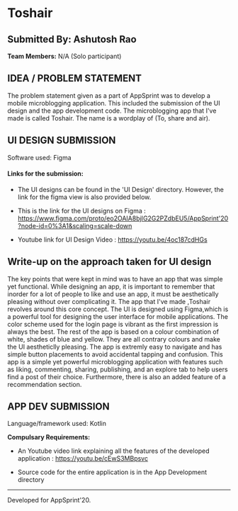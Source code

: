 # Toshair

  
## Submitted By: Ashutosh Rao

**Team Members:**
N/A (Solo participant)


## IDEA / PROBLEM STATEMENT
The problem statement given as a part of AppSprint was to develop a mobile microblogging application. This included the submission of the UI design and the app development code. The microblogging app that I've made is called Toshair. The name is a wordplay of (To, share and air).

## UI DESIGN SUBMISSION
Software used: Figma

#### Links for the submission: 
 - The UI designs can be found in the 'UI Design' directory. However, the link for the figma view is also provided below.
 - This is the link for the UI designs on Figma : https://www.figma.com/proto/eo2OAIA8bjIG2G2PZdbEU5/AppSprint'20?node-id=0%3A1&scaling=scale-down
   
-  Youtube link for UI Design Video : https://youtu.be/4oc187cdHGs

 Write-up on the approach taken for UI design 
---
The key points that were kept in mind was to have an app that was simple yet functional. While designing an app, it is important to remember that inorder for a lot of people to like and use an app, it must be aesthetically pleasing without over complicating it. The app that I've made ,Toshair revolves around this core concept. The UI is designed using Figma,which is a powerful tool for designing the user interface for mobile applications. The color scheme used for the login page is vibrant as the first impression is always the best. The rest of the app is based on a colour combination of white, shades of blue and yellow. They are all contrary colours and make the UI aestheticlly pleasing. The app is extremly easy to navigate and has simple button placements to avoid accidental tapping and confusion. This app is a simple yet powerful microblogging application with features such as liking, commenting, sharing, publishing, and an explore tab to help users find a post of their choice. Furthermore, there is also an added feature of a recommendation section. 


## APP DEV SUBMISSION
Language/framework used: Kotlin

**Compulsary Requirements:**
- An Youtube video link explaining all the features of the developed application : https://youtu.be/cEwS3MBpsvc

- Source code for the entire application is in the App Development directory

---
Developed for AppSprint'20.

